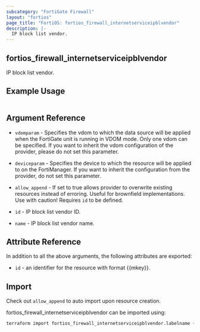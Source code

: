 ```yaml
---
subcategory: "FortiGate Firewall"
layout: "fortios"
page_title: "FortiOS: fortios_firewall_internetserviceipblvendor"
description: |-
  IP block list vendor.
---
```


## fortios_firewall_internetserviceipblvendor
IP block list vendor.

## Example Usage

```hcl

```

## Argument Reference
* `vdomparam` - Specifies the vdom to which the data source will be applied when the FortiGate unit is running in VDOM mode. Only one vdom can be specified. If you want to inherit the vdom configuration of the provider, please do not set this parameter.
* `deviceparam` - Specifies the device to which the resource will be applied to on the FortiManager. If you want to inherit the configuration from the provider, do not set this parameter.
* `allow_append` - If set to true allows provider to overwrite existing resources instead of erroring. Useful for brownfield implementations. Use with caution! Requires `id` to be defined.

* `id` - IP block list vendor ID.
* `name` - IP block list vendor name.

## Attribute Reference

In addition to all the above arguments, the following attributes are exported:
* `id` - an identifier for the resource with format {{mkey}}.

## Import

Check out `allow_append` to auto import upon resource creation.

fortios_firewall_internetserviceipblvendor can be imported using:
```sh
terraform import fortios_firewall_internetserviceipblvendor.labelname {{mkey}}
```
